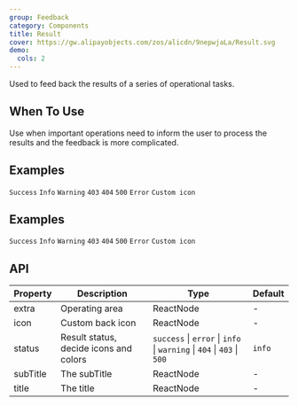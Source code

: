 ```yaml
---
group: Feedback
category: Components
title: Result
cover: https://gw.alipayobjects.com/zos/alicdn/9nepwjaLa/Result.svg
demo:
  cols: 2
---
```


Used to feed back the results of a series of operational tasks.

## When To Use

Use when important operations need to inform the user to process the results and the feedback is more complicated.

## Examples

<code src="./demo/success.tsx">Success</code>
<code src="./demo/info.tsx">Info</code>
<code src="./demo/warning.tsx">Warning</code>
<code src="./demo/403.tsx">403</code>
<code src="./demo/404.tsx">404</code>
<code src="./demo/500.tsx">500</code>
<code src="./demo/error.tsx">Error</code>
<code src="./demo/customIcon.tsx">Custom icon</code>

## Examples

<code src="./demo/success.tsx">Success</code>
<code src="./demo/info.tsx">Info</code>
<code src="./demo/warning.tsx">Warning</code>
<code src="./demo/403.tsx">403</code>
<code src="./demo/404.tsx">404</code>
<code src="./demo/500.tsx">500</code>
<code src="./demo/error.tsx">Error</code>
<code src="./demo/customIcon.tsx">Custom icon</code>

## API

| Property | Description                            | Type                                                                   | Default |
| -------- | -------------------------------------- | ---------------------------------------------------------------------- | ------- |
| extra    | Operating area                         | ReactNode                                                              | -       |
| icon     | Custom back icon                       | ReactNode                                                              | -       |
| status   | Result status, decide icons and colors | `success` \| `error` \| `info` \| `warning` \| `404` \| `403` \| `500` | `info`  |
| subTitle | The subTitle                           | ReactNode                                                              | -       |
| title    | The title                              | ReactNode                                                              | -       |
